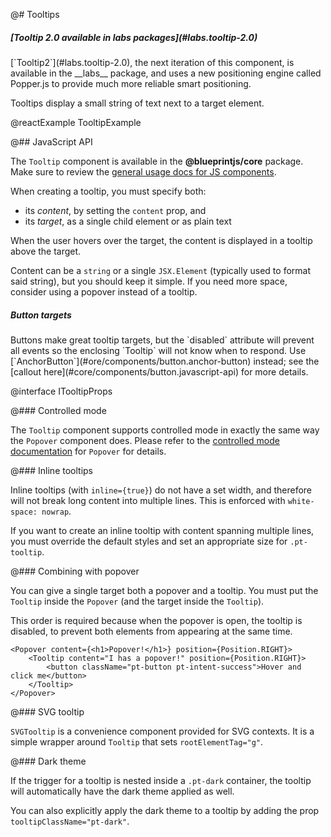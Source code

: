 @# Tooltips

<div class="pt-callout pt-intent-primary pt-icon-info-sign">
    <h5>[Tooltip 2.0 available in labs packages](#labs.tooltip-2.0)</h5>
    [`Tooltip2`](#labs.tooltip-2.0), the next iteration of this component, is available in the __labs__ package,
    and uses a new positioning engine called Popper.js to provide much more reliable smart positioning.
</div>

Tooltips display a small string of text next to a target element.

@reactExample TooltipExample

@## JavaScript API

The `Tooltip` component is available in the __@blueprintjs/core__ package.
Make sure to review the [general usage docs for JS components](#blueprint.usage).

When creating a tooltip, you must specify both:
- its _content_, by setting the `content` prop, and
- its _target_, as a single child element or as plain text

When the user hovers over the target, the content is displayed in a tooltip above the target.

Content can be a `string` or a single `JSX.Element` (typically used to format said string),
but you should keep it simple. If you need more space, consider using a popover instead of a tooltip.

<div class="pt-callout pt-intent-warning pt-icon-warning-sign">
    <h5>Button targets</h5>
    Buttons make great tooltip targets, but the `disabled` attribute will prevent all events so the enclosing `Tooltip`
    will not know when to respond. Use [`AnchorButton`](#ore/components/button.anchor-button) instead;
    see the [callout here](#core/components/button.javascript-api) for more details.
</div>

@interface ITooltipProps

@### Controlled mode

The `Tooltip` component supports controlled mode in exactly the same way the `Popover` component
does. Please refer to the [controlled mode documentation](#core/components/popover.controlled-mode) for
`Popover` for details.

@### Inline tooltips

Inline tooltips (with `inline={true}`) do not have a set width, and therefore will not break long
content into multiple lines. This is enforced with `white-space: nowrap`.

If you want to create an inline tooltip with content spanning multiple lines, you must override the
default styles and set an appropriate size for `.pt-tooltip`.

@### Combining with popover

You can give a single target both a popover and a tooltip. You must put the `Tooltip` inside the
`Popover` (and the target inside the `Tooltip`).

This order is required because when the popover is open, the tooltip is disabled, to prevent both
elements from appearing at the same time.

```tsx
<Popover content={<h1>Popover!</h1>} position={Position.RIGHT}>
    <Tooltip content="I has a popover!" position={Position.RIGHT}>
        <button className="pt-button pt-intent-success">Hover and click me</button>
    </Tooltip>
</Popover>
```

@### SVG tooltip

`SVGTooltip` is a convenience component provided for SVG contexts. It is a simple wrapper around
`Tooltip` that sets `rootElementTag="g"`.

@### Dark theme

If the trigger for a tooltip is nested inside a `.pt-dark` container, the tooltip will
automatically have the dark theme applied as well.

You can also explicitly apply the dark theme to a tooltip by adding the prop
`tooltipClassName="pt-dark"`.
